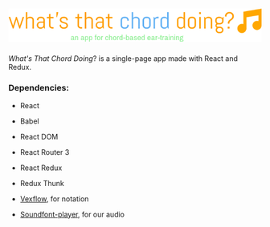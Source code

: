 # [![What's That Chord Doing?](img/logo.png)](http://what-s-that-chord-doing.herokuapp.com)

_What's That Chord Doing_? is a single-page app made with React and Redux.

### Dependencies:

* React

* Babel

* React DOM

* React Router 3

* React Redux 

* Redux Thunk

* [Vexflow](https://github.com/0xfe/vexflow/), for notation

* [Soundfont-player](https://github.com/danigb/soundfont-player), for our audio
